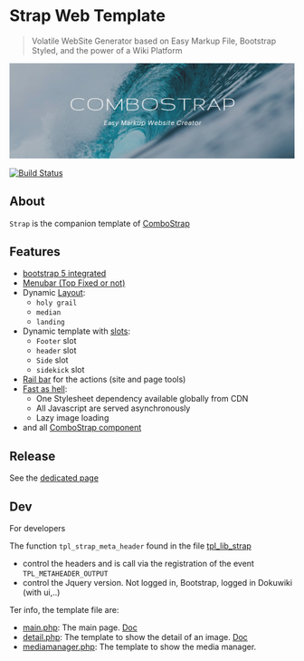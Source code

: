 # Strap Web Template

> Volatile WebSite Generator based on Easy Markup File, Bootstrap Styled, and the power of a Wiki Platform

![ComboStrap - Easy Markup WebSite Generator](https://raw.githubusercontent.com/ComboStrap/combo/main/resources/images/banner-combostrap.png "combostrap website bootstrap dokuwiki")

[![Build Status](https://app.travis-ci.com/ComboStrap/dokuwiki-template-strap.svg?branch=main)](https://app.travis-ci.com/ComboStrap/dokuwiki-template-strap)

## About

`Strap` is the companion template of [ComboStrap](https://combostrap.com/)


## Features


  * [bootstrap 5 integrated](https://combostrap.com/bootstrap)
  * [Menubar (Top Fixed or not)](http://combostrap.com/menubar)
  * Dynamic [Layout](http://combostrap.com/layout):
    * `holy grail`
    * `median`
    * `landing`
  * Dynamic template with [slots](http://combostrap.com/slot):
    * `Footer` slot
    * `header` slot
    * `Side` slot
    * `sidekick` slot
  * [Rail bar](http://combostrap.com/railbar) for the actions (site and page tools)
  * [Fast as hell](http://combostrap.com/performance):
    * One Stylesheet dependency available globally from CDN
    * All Javascript are served asynchronously
    * Lazy image loading
  * and all [ComboStrap component](http://combostrap.com/component)


## Release

See the [dedicated page](https://combostrap.com/release-a-log-of-all-combostrap-changes-and-release-9g2si7zb)


## Dev

For developers

The function `tpl_strap_meta_header` found in the file [tpl_lib_strap](class/TplUtility.php)

* control the headers and is call via the registration of the event `TPL_METAHEADER_OUTPUT`
* control the Jquery version. Not logged in, Bootstrap, logged in Dokuwiki (with ui,..)

Ter info, the template file are:
* [main.php](./main.php): The main page. [Doc](https://www.dokuwiki.org/devel:templates:main.php)
* [detail.php](./detail.php): The template to show the detail of an image. [Doc](https://www.dokuwiki.org/devel:templates:detail.php)
* [mediamanager.php](./mediamanager.php): The template to show the media manager.
